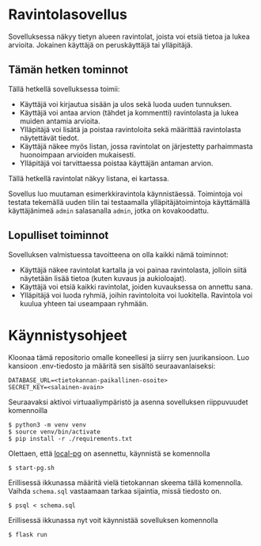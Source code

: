 # Ravintolasovellus

Sovelluksessa näkyy tietyn alueen ravintolat, joista voi etsiä tietoa ja lukea arvioita. Jokainen käyttäjä on peruskäyttäjä tai ylläpitäjä.

## Tämän hetken tominnot
Tällä hetkellä sovelluksessa toimii:
* Käyttäjä voi kirjautua sisään ja ulos sekä luoda uuden tunnuksen.
* Käyttäjä voi antaa arvion (tähdet ja kommentti) ravintolasta ja lukea muiden antamia arvioita.
* Ylläpitäjä voi lisätä ja poistaa ravintoloita sekä määrittää ravintolasta näytettävät tiedot.
* Käyttäjä näkee myös listan, jossa ravintolat on järjestetty parhaimmasta huonoimpaan arvioiden mukaisesti.
* Ylläpitäjä voi tarvittaessa poistaa käyttäjän antaman arvion.

Tällä hetkellä ravintolat näkyy listana, ei kartassa.

Sovellus luo muutaman esimerkkiravintola käynnistäessä. Toimintoja voi testata tekemällä uuden tilin tai testaamalla ylläpitäjätoimintoja käyttämällä käyttäjänimeä `admin` salasanalla `admin`, jotka on kovakoodattu.

## Lopulliset toiminnot
Sovelluksen valmistuessa tavoitteena on olla kaikki nämä toiminnot: 
* Käyttäjä näkee ravintolat kartalla ja voi painaa ravintolasta, jolloin siitä näytetään lisää tietoa (kuten kuvaus ja aukioloajat).
* Käyttäjä voi etsiä kaikki ravintolat, joiden kuvauksessa on annettu sana.
* Ylläpitäjä voi luoda ryhmiä, joihin ravintoloita voi luokitella. Ravintola voi kuulua yhteen tai useampaan ryhmään.

# Käynnistysohjeet

Kloonaa tämä repositorio omalle koneellesi ja siirry sen juurikansioon. Luo kansioon .env-tiedosto ja määritä sen sisältö seuraavanlaiseksi:

```
DATABASE_URL=<tietokannan-paikallinen-osoite>
SECRET_KEY=<salainen-avain>
```
Seuraavaksi aktivoi virtuaaliympäristö ja asenna sovelluksen riippuvuudet komennoilla
```
$ python3 -m venv venv
$ source venv/bin/activate
$ pip install -r ./requirements.txt
```
Olettaen, että [local-pg](https://github.com/hy-tsoha/local-pg) on asennettu, käynnistä se komennolla
```
$ start-pg.sh
```
Erillisessä ikkunassa määritä vielä tietokannan skeema tällä komennolla. Vaihda `schema.sql` vastaamaan tarkaa sijaintia, missä tiedosto on.
```
$ psql < schema.sql
```
Erillisessä ikkunassa nyt voit käynnistää sovelluksen komennolla
```
$ flask run
```
